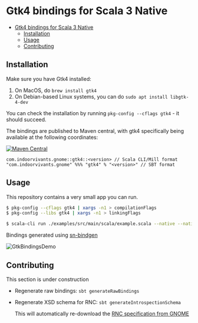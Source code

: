 # Gtk4 bindings for Scala 3 Native

<!--toc:start-->
- [Gtk4 bindings for Scala 3 Native](#gtk4-bindings-for-scala-3-native)
  - [Installation](#installation)
  - [Usage](#usage)
  - [Contributing](#contributing)
<!--toc:end-->

## Installation

Make sure you have Gtk4 installed:

1. On MacOS, do `brew install gtk4`
2. On Debian-based Linux systems, you can do `sudo apt install libgtk-4-dev`

You can check the installation by running `pkg-config --cflags gtk4` - it should succeed.

The bindings are published to Maven central, with gtk4 specifically being available at the following coordinates:

[![Maven Central](https://img.shields.io/maven-central/v/com.indoorvivants.gnome/gtk4_native0.5_3.svg?label=Maven%20Central)](https://search.maven.org/artifact/com.indoorvivants.gnome/gtk4_native0.5_3/)

```
com.indoorvivants.gnome::gtk4::<version> // Scala CLI/Mill format
"com.indoorvivants.gnome" %%% "gtk4" % "<version>" // SBT format
```

## Usage

This repository contains a very small app you can run.

```bash
$ pkg-config --cflags gtk4 | xargs -n1 > compilationFlags
$ pkg-config --libs gtk4 | xargs -n1 > linkingFlags

$ scala-cli run ./examples/src/main/scala/example.scala --native --native-compile @$PWD/compilationFlags --native-linking @$PWD/linkingFlags --dep com.indoorvivants.gnome::gtk4::0.0.4 # or change the version to latest
```

Bindings generated using [sn-bindgen](https://sn-bindgen.indoorvivants.com/)

![GtkBindingsDemo](https://user-images.githubusercontent.com/1052965/217792578-a4faa191-053b-48a7-aa2a-207709690fa1.gif)


## Contributing

This section is under construction

- Regenerate raw bindings: `sbt generateRawBindings`
- Regenerate XSD schema for RNC: `sbt generateIntrospectionSchema`
  
  This will automatically re-download the [RNC specification from GNOME](https://gitlab.gnome.org/GNOME/gobject-introspection/-/blob/main/docs/gir-1.2.rnc)
